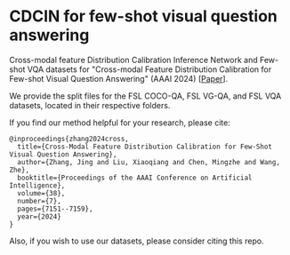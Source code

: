 # CDCIN for few-shot visual question answering
Cross-modal feature Distribution Calibration Inference Network and Few-shot VQA datasets for "Cross-modal Feature Distribution Calibration for Few-shot Visual Question Answering" (AAAI 2024) [[Paper](https://ojs.aaai.org/index.php/AAAI/article/view/28543/29057)].

We provide the split files for the FSL COCO-QA, FSL VG-QA, and FSL VQA datasets, located in their respective folders.

If you find our method helpful for your research, please cite:

```
@inproceedings{zhang2024cross,
  title={Cross-Modal Feature Distribution Calibration for Few-Shot Visual Question Answering},
  author={Zhang, Jing and Liu, Xiaoqiang and Chen, Mingzhe and Wang, Zhe},
  booktitle={Proceedings of the AAAI Conference on Artificial Intelligence},
  volume={38},
  number={7},
  pages={7151--7159},
  year={2024}
}
```

Also, if you wish to use our datasets, please consider citing this repo.


